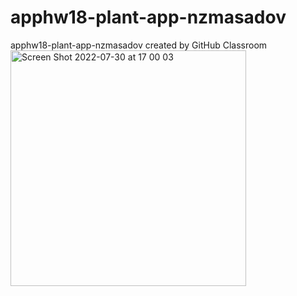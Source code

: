 # apphw18-plant-app-nzmasadov
apphw18-plant-app-nzmasadov created by GitHub Classroom
<img width="377" alt="Screen Shot 2022-07-30 at 17 00 03" src="https://user-images.githubusercontent.com/97827145/181915509-01f4f6ae-c9c0-4c08-a8ad-049a31c701bd.png">
